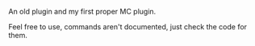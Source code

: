 An old plugin and my first proper MC plugin.

Feel free to use, commands aren't documented, just check the code for them.

